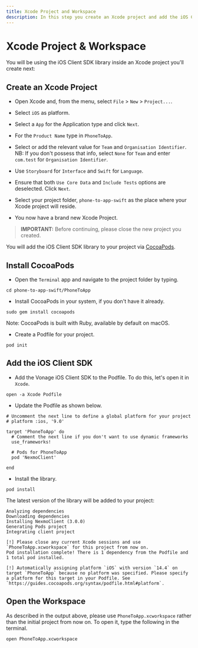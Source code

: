 ```yaml
---
title: Xcode Project and Workspace
description: In this step you create an Xcode project and add the iOS Client SDK library.
---
```


# Xcode Project & Workspace

You will be using the iOS Client SDK library inside an Xcode project you'll create next:

## Create an Xcode Project

* Open Xcode and, from the menu, select `File` > `New` > `Project...`.

* Select `iOS` as platform.

* Select a `App` for the Application type and click `Next`.

* For the `Product Name` type in `PhoneToApp`.

* Select or add the relevant value for `Team` and `Organisation Identifier`. NB: If you don't possess that info, select `None` for `Team` and enter `com.test` for `Organisation Identifier`.

* Use `Storyboard` for `Interface` and `Swift` for `Language`. 

* Ensure that both `Use Core Data` and `Include Tests` options are deselected. Click `Next`.

* Select your project folder, `phone-to-app-swift` as the place where your Xcode project will reside.

* You now have a brand new Xcode Project.


> **IMPORTANT:** Before continuing, please close the new project you created.

You will add the iOS Client SDK library to your project via [CocoaPods](https://cocoapods.org/).

## Install CocoaPods

* Open the `Terminal` app and navigate to the project folder by typing.

``` shell
cd phone-to-app-swift/PhoneToApp
```

* Install CocoaPods in your system, if you don't have it already.

``` shell
sudo gem install cocoapods
```

Note: CocoaPods is built with Ruby, available by default on macOS.

* Create a Podfile for your project.

``` shell
pod init
```

## Add the iOS Client SDK

* Add the Vonage iOS Client SDK to the Podfile. To do this, let's open it in `Xcode`.

``` shell
open -a Xcode Podfile
```

* Update the Podfile as shown below.

```
# Uncomment the next line to define a global platform for your project
# platform :ios, '9.0'

target 'PhoneToApp' do
  # Comment the next line if you don't want to use dynamic frameworks
  use_frameworks!

  # Pods for PhoneToApp
  pod 'NexmoClient'
  
end
```

* Install the library.

``` shell
pod install
```

The latest version of the library will be added to your project:

```
Analyzing dependencies
Downloading dependencies
Installing NexmoClient (3.0.0)
Generating Pods project
Integrating client project

[!] Please close any current Xcode sessions and use `PhoneToApp.xcworkspace` for this project from now on.
Pod installation complete! There is 1 dependency from the Podfile and 1 total pod installed.

[!] Automatically assigning platform `iOS` with version `14.4` on target `PhoneToApp` because no platform was specified. Please specify a platform for this target in your Podfile. See `https://guides.cocoapods.org/syntax/podfile.html#platform`.
```

## Open the Workspace

As described in the output above, please use `PhoneToApp.xcworkspace` rather than the initial project from now on. To open it, type the following in the terminal.

``` shell
open PhoneToApp.xcworkspace
```
